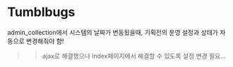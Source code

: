 # Tumblbugs

admin_collection에서 시스템의 날짜가 변동됬을때, 기획전의 운영 설정과 상태가 자동으로 변경해줘야 함! 
  >> ajax로 해결했으나 index페이지에서 해결할 수 있도록 설정 변경 필요...
